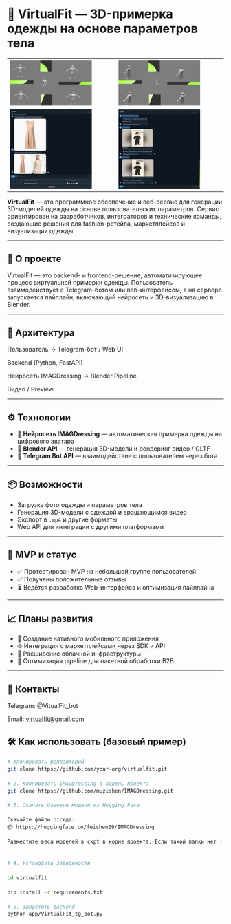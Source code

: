 # 👗 VirtualFit — 3D-примерка одежды на основе параметров тела


<table>
  <tr>
    <td><img src="Github_images/1.jpg" alt="img1" width="80%" /></td>
    <td><img src="Github_images/2.jpg" alt="img2" width="80%" /></td>
  </tr>
  <tr>
    <td><img src="Github_images/3.jpg" alt="img3" width="80%" /></td>
    <td><img src="Github_images/4.jpg" alt="img4" width="80%" /></td>
  </tr>
</table>



**VirtualFit** — это программное обеспечение и веб-сервис для генерации 3D-моделей одежды на основе пользовательских параметров. Сервис ориентирован на разработчиков, интеграторов и технические команды, создающие решения для fashion-ретейла, маркетплейсов и визуализации одежды.

---

## 🚀 О проекте

VirtualFit — это backend- и frontend-решение, автоматизирующее процесс виртуальной примерки одежды. Пользователь взаимодействует с Telegram-ботом или веб-интерфейсом, а на сервере запускается пайплайн, включающий нейросеть и 3D-визуализацию в Blender.

---

## 🧱 Архитектура

Пользователь → Telegram-бот / Web UI

Backend (Python, FastAPI)

Нейросеть IMAGDressing → Blender Pipeline

Видео / Preview



---

## ⚙️ Технологии

- 🧠 **Нейросеть IMAGDressing** — автоматическая примерка одежды на цифрового аватара
- 🧩 **Blender API** — генерация 3D-модели и рендеринг видео / GLTF
- 🤖 **Telegram Bot API** — взаимодействие с пользователем через бота

---

## 📦 Возможности

- Загрузка фото одежды и параметров тела
- Генерация 3D-модели с одеждой и вращающимся видео
- Экспорт в `.mp4` и другие форматы
- Web API для интеграции с другими платформами

---

## 🧪 MVP и статус

- ✅ Протестирован MVP на небольшой группе пользователей
- ✅ Получены положительные отзывы
- ⏳ Ведётся разработка Web-интерфейса и оптимизация пайплайна

---

## 📈 Планы развития

- 📱 Создание нативного мобильного приложения
- 🌐 Интеграция с маркетплейсами через SDK и API
- 💾 Расширение облачной инфраструктуры
- 🎯 Оптимизация pipeline для пакетной обработки B2B

---


## 💬 Контакты
Telegram: @VitualFit_bot

Email: virtualfit@gmail.com

## 🛠️ Как использовать (базовый пример)

```bash
# Клонировать репозиторий
git clone https://github.com/your-org/virtualfit.git

# 2. Клонировать IMAGDressing в корень проекта
git clone https://github.com/muzishen/IMAGDressing.git

# 3. Скачать базовые модели из Hugging Face

Скачайте файлы отсюда:
📦 https://huggingface.co/feishen29/IMAGDressing

Разместите веса моделей в ckpt в корне проекта. Если такой папки нет - создайте её.


# 4. Установить зависимости

cd virtualfit

pip install -r requirements.txt

# 5. Запустить backend
python app/VirtualFit_tg_bot.py

